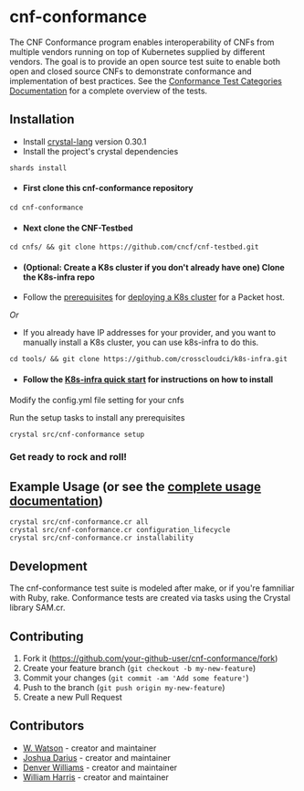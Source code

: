 # cnf-conformance
The CNF Conformance program enables interoperability of CNFs from multiple vendors running on top of Kubernetes supplied by different vendors. The goal is to provide an open source test suite to enable both open and closed source CNFs to demonstrate conformance and implementation of best practices.  See the [Conformance Test Categories Documentation](https://github.com/cncf/cnf-conformance/blob/master/TEST-CATEGORIES.md) for a complete overview of the tests.

## Installation
  * Install [crystal-lang](https://crystal-lang.org/install/) version 0.30.1
  * Install the project's crystal dependencies
  ```
  shards install
  ```
  * #### First clone this cnf-conformance repository 
  ```
  cd cnf-conformance
  ```
  * #### Next clone the CNF-Testbed 
  ```
  cd cnfs/ && git clone https://github.com/cncf/cnf-testbed.git
  ```
  * #### (Optional: Create a K8s cluster if you don't already have one) Clone the K8s-infra repo 

  * Follow the [prerequisites](https://github.com/cncf/cnf-testbed/tree/master/tools#pre-requisites) for [deploying a K8s cluster](https://github.com/cncf/cnf-testbed/tree/master/tools#deploying-a-kubernetes-cluster-using-the-makefile--ci-tools)  for a Packet host. 
  
  *Or* 
  * If you already have IP addresses for your provider, and you want to manually install a K8s cluster, you can use k8s-infra to do this.
  ```
  cd tools/ && git clone https://github.com/crosscloudci/k8s-infra.git
  ```
  * #### Follow the [K8s-infra quick start](https://github.com/crosscloudci/k8s-infra/blob/master/README.md#quick-start) for instructions on how to install

  Modify the config.yml file setting for your cnfs 

  Run the setup tasks to install any prerequisites
  ``` 
  crystal src/cnf-conformance setup
  ```
  ### Get ready to rock and roll! 

## Example Usage (or see the [complete usage documentation](https://github.com/cncf/cnf-conformance/blob/master/USAGE.md))
  ```
  crystal src/cnf-conformance.cr all 
  crystal src/cnf-conformance.cr configuration_lifecycle 
  crystal src/cnf-conformance.cr installability 
  ```

## Development
  The cnf-conformance test suite is modeled after make, or if you're famniliar with Ruby, rake. Conformance tests are created via tasks using the Crystal library SAM.cr. 

## Contributing

1. Fork it (<https://github.com/your-github-user/cnf-conformance/fork>)
2. Create your feature branch (`git checkout -b my-new-feature`)
3. Commit your changes (`git commit -am 'Add some feature'`)
4. Push to the branch (`git push origin my-new-feature`)
5. Create a new Pull Request

## Contributors

  - [W. Watson](https://github.com/wavell) - creator and maintainer
  - [Joshua Darius](https://github.com/nupejosh) - creator and maintainer
  - [Denver Williams](https://github.com/denverwilliams) - creator and maintainer
  - [William Harris](https://github.com/williscool) - creator and maintainer
